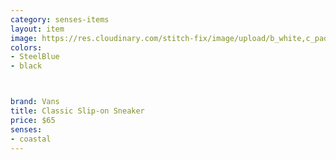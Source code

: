 ```yaml
---
category: senses-items
layout: item
image: https://res.cloudinary.com/stitch-fix/image/upload/b_white,c_pad,dpr_1.0,f_auto,h_150,q_auto,w_150/v1697206512/lepboaajhoxmbujx9jr8.jpg
colors: 
- SteelBlue
- black



brand: Vans
title: Classic Slip-on Sneaker
price: $65
senses:
- coastal
---
```







